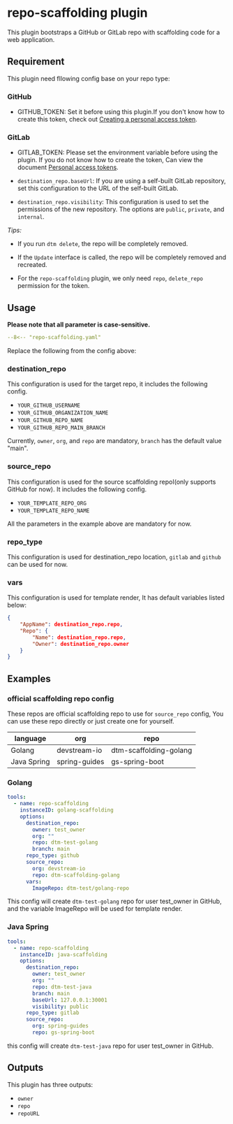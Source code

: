 # repo-scaffolding plugin

This plugin bootstraps a GitHub or GitLab repo with scaffolding code for a web application.

## Requirement

This plugin need fllowing config base on your repo type:

### GitHub

- GITHUB_TOKEN: Set it before using this plugin.If you don't know how to create this token, check out [Creating a personal access token](https://docs.github.com/en/authentication/keeping-your-account-and-data-secure/creating-a-personal-access-token).

### GitLab

- GITLAB_TOKEN: Please set the environment variable before using the plugin. If you do not know how to create the token, Can view the document [Personal access tokens](https://docs.gitlab.com/ee/user/profile/personal_access_tokens.html).

- `destination_repo.baseUrl`: If you are using a self-built GitLab repository, set this configuration to the URL of the self-built GitLab.

- `destination_repo.visibility`: This configuration is used to set the permissions of the new repository. The options are `public`, `private`, and `internal`.

*Tips:*

- If you run `dtm delete`, the repo will be completely removed.

- If the `Update` interface is called, the repo will be completely removed and recreated. 

- For the  `repo-scaffolding` plugin, we only need `repo`, `delete_repo` permission for the token.

## Usage

**Please note that all parameter is case-sensitive.**

```yaml
--8<-- "repo-scaffolding.yaml"
```

Replace the following from the config above:

### destination_repo

This configuration is used for the target repo, it includes the following config.

- `YOUR_GITHUB_USERNAME`
- `YOUR_GITHUB_ORGANIZATION_NAME`
- `YOUR_GITHUB_REPO_NAME`
- `YOUR_GITHUB_REPO_MAIN_BRANCH`

Currently, `owner`, `org`, and `repo` are mandatory, `branch` has the default value "main".

### source_repo

This configuration is used for the source scaffolding repoI(only supports GitHub for now). It includes the following config.

- `YOUR_TEMPLATE_REPO_ORG`
- `YOUR_TEMPLATE_REPO_NAME`

All the parameters in the example above are mandatory for now.

### repo_type

This configuration is used for destination_repo location, `gitlab` and `github` can be used for now. 

### vars

This configuration is used for template render, It has default variables listed below:

```json
{
    "AppName": destination_repo.repo,
    "Repo": {
        "Name": destination_repo.repo,
        "Owner": destination_repo.owner
    }
}
```

## Examples 

### official scaffolding repo config

These repos are official scaffolding repo to use for `source_repo` config, You can use these repo directly or just create one for yourself.

| language | org | repo |
|  ----  | ----  |----  |
| Golang | devstream-io | dtm-scaffolding-golang |
| Java Spring | spring-guides | gs-spring-boot |


### Golang

```yaml
tools:
  - name: repo-scaffolding
    instanceID: golang-scaffolding
    options:
      destination_repo:
        owner: test_owner
        org: ""
        repo: dtm-test-golang
        branch: main
      repo_type: github
      source_repo:
        org: devstream-io
        repo: dtm-scaffolding-golang
      vars:
        ImageRepo: dtm-test/golang-repo
```

This config will create `dtm-test-golang` repo for user test_owner in GitHub, and the variable ImageRepo will be used for template render. 

### Java Spring

```yaml
tools:
  - name: repo-scaffolding
    instanceID: java-scaffolding
    options:
      destination_repo:
        owner: test_owner
        org: ""
        repo: dtm-test-java
        branch: main
        baseUrl: 127.0.0.1:30001
        visibility: public
      repo_type: gitlab
      source_repo:
        org: spring-guides
        repo: gs-spring-boot
```

this config will create `dtm-test-java` repo for user test_owner in GitHub.

## Outputs

This plugin has three outputs:

- `owner`
- `repo`
- `repoURL`
